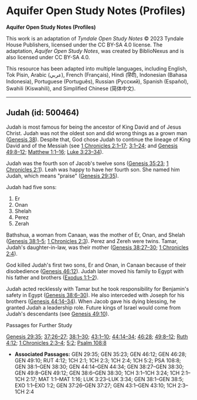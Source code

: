 # Aquifer Open Study Notes (Profiles)

**Aquifer Open Study Notes (Profiles)**

This work is an adaptation of *Tyndale Open Study Notes* © 2023 Tyndale House Publishers, licensed under the CC BY\-SA 4\.0 license. The adaptation, *Aquifer Open Study Notes*, was created by BiblioNexus and is also licensed under CC BY\-SA 4\.0\.

This resource has been adapted into multiple languages, including English, Tok Pisin, Arabic (عربي), French (Français), Hindi (हिंदी), Indonesian (Bahasa Indonesia), Portuguese (Português), Russian (Русский), Spanish (Español), Swahili (Kiswahili), and Simplified Chinese (简体中文).



--------------------------------

## Judah (id: 500464)

Judah is most famous for being the ancestor of King David and of Jesus Christ. Judah was not the oldest son and did wrong things as a grown man ([Genesis 38](https://ref.ly/Gen38:1-Gen38:30)). Despite that, God chose Judah to continue the lineage of King David and of the Messiah (see [1 Chronicles 2:1–17](https://ref.ly/1Chr2:1-1Chr2:17); [3:1–24](https://ref.ly/1Chr3:1-1Chr3:24); and [Genesis 49:8–12](https://ref.ly/Gen49:8-Gen49:12); [Matthew 1:1–16](https://ref.ly/Matt1:1-Matt1:16); [Luke 3:23–34](https://ref.ly/Luke3:23-Luke3:34)).

Judah was the fourth son of Jacob's twelve sons ([Genesis 35:23](https://ref.ly/Gen35:23); [1 Chronicles 2:1](https://ref.ly/1Chr2:1)). Leah was happy to have her fourth son. She named him Judah, which means "praise" ([Genesis 29:35](https://ref.ly/Gen29:35)). 

Judah had five sons: 

1. Er
2. Onan
3. Shelah
4. Perez
5. Zerah

Bathshua, a woman from Canaan, was the mother of Er, Onan, and Shelah ([Genesis 38:1–5](https://ref.ly/Gen38:1-Gen38:5); [1 Chronicles 2:3](https://ref.ly/1Chr2:3)). Perez and Zereh were twins. Tamar, Judah's daughter\-in\-law, was their mother ([Genesis 38:27–30](https://ref.ly/Gen38:27-Gen38:30); [1 Chronicles 2:4](https://ref.ly/1Chr2:4)).

God killed Judah's first two sons, Er and Onan, in Canaan because of their disobedience ([Genesis 46:12](https://ref.ly/Gen46:12)). Judah later moved his family to Egypt with his father and brothers ([Exodus 1:1–2](https://ref.ly/Exod1:1-Exod1:2)).

Judah acted recklessly with Tamar but he took responsibility for Benjamin's safety in Egypt ([Genesis 38:6–30](https://ref.ly/Gen38:6-Gen38:30)). He also interceded with Joseph for his brothers ([Genesis 44:14–34](https://ref.ly/Gen44:14-Gen44:34)). When Jacob gave his dying blessing, he granted Judah a leadership role. Future kings of Israel would come from Judah's descendants (see [Genesis 49:10](https://ref.ly/Gen49:10)).

Passages for Further Study

[Genesis 29:35](https://ref.ly/Gen29:35); [37:26–27](https://ref.ly/Gen37:26-Gen37:27); [38:1–30](https://ref.ly/Gen38:1-Gen38:30); [43:1–10](https://ref.ly/Gen43:1-Gen43:10); [44:14–34](https://ref.ly/Gen44:14-Gen44:34); [46:28](https://ref.ly/Gen46:28); [49:8–12](https://ref.ly/Gen49:8-Gen49:12); [Ruth 4:12](https://ref.ly/Ruth4:12); [1 Chronicles 2:3–4](https://ref.ly/1Chr2:3-1Chr2:4); [5:2](https://ref.ly/1Chr5:2); [Psalm 108:8](https://ref.ly/Ps108:8)

* **Associated Passages:** GEN 29:35; GEN 35:23; GEN 46:12; GEN 46:28; GEN 49:10; RUT 4:12; 1CH 2:1; 1CH 2:3; 1CH 2:4; 1CH 5:2; PSA 108:8; GEN 38:1–GEN 38:30; GEN 44:14–GEN 44:34; GEN 38:27–GEN 38:30; GEN 49:8–GEN 49:12; GEN 38:6–GEN 38:30; 1CH 3:1–1CH 3:24; 1CH 2:1–1CH 2:17; MAT 1:1–MAT 1:16; LUK 3:23–LUK 3:34; GEN 38:1–GEN 38:5; EXO 1:1–EXO 1:2; GEN 37:26–GEN 37:27; GEN 43:1–GEN 43:10; 1CH 2:3–1CH 2:4

